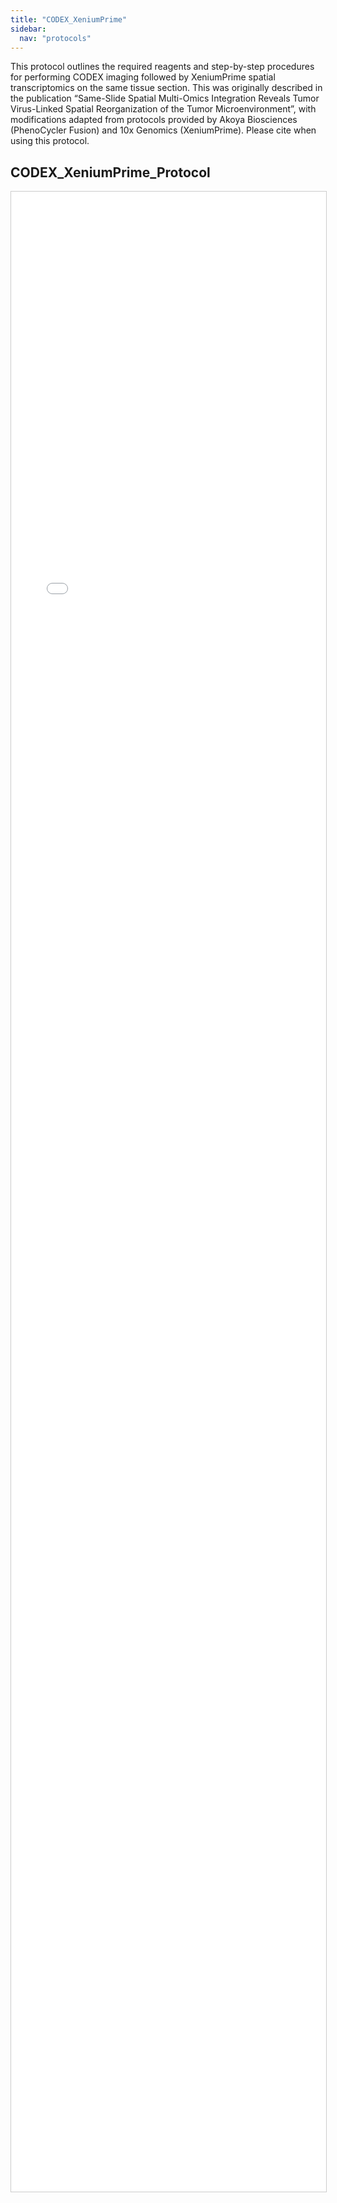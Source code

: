 ```yaml
---
title: "CODEX_XeniumPrime"
sidebar:
  nav: "protocols"
---
```


This protocol outlines the required reagents and step-by-step procedures for performing CODEX imaging followed by XeniumPrime spatial
transcriptomics on the same tissue section. This was originally described in the publication “Same-Slide Spatial Multi-Omics Integration
Reveals Tumor Virus-Linked Spatial Reorganization of the Tumor Microenvironment”, with modifications adapted from protocols provided
by Akoya Biosciences (PhenoCycler Fusion) and 10x Genomics (XeniumPrime). Please cite when using this protocol.

## CODEX_XeniumPrime_Protocol

<iframe 
  src="{{ '/assets/protocols/CODEX_XeniumPrime_protocol_v1.pdf' | relative_url }}" 
  style="width:100%; height:80vh; border:1px solid #ccc;">
</iframe>